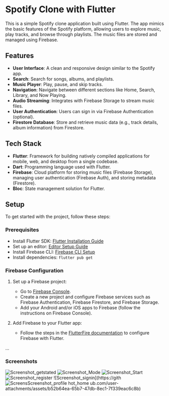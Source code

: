 # Spotify Clone with Flutter

This is a simple Spotify clone application built using Flutter. The app mimics the basic features of the Spotify platform, allowing users to explore music, play tracks, and browse through playlists. The music files are stored and managed using Firebase.

## Features

- **User Interface**: A clean and responsive design similar to the Spotify app.
- **Search**: Search for songs, albums, and playlists.
- **Music Player**: Play, pause, and skip tracks.
- **Navigation**: Navigate between different sections like Home, Search, Library, and Now Playing.
- **Audio Streaming**: Integrates with Firebase Storage to stream music files.
- **User Authentication**: Users can sign in via Firebase Authentication (optional).
- **Firestore Database**: Store and retrieve music data (e.g., track details, album information) from Firestore.

## Tech Stack

- **Flutter**: Framework for building natively compiled applications for mobile, web, and desktop from a single codebase.
- **Dart**: Programming language used with Flutter.
- **Firebase**: Cloud platform for storing music files (Firebase Storage), managing user authentication (Firebase Auth), and storing metadata (Firestore).
- **Bloc**: State management solution for Flutter.

## Setup

To get started with the project, follow these steps:

### Prerequisites

- Install Flutter SDK: [Flutter Installation Guide](https://flutter.dev/docs/get-started/install)
- Set up an editor: [Editor Setup Guide](https://flutter.dev/docs/get-started/editor)
- Install Firebase CLI: [Firebase CLI Setup](https://firebase.google.com/docs/cli)
- Install dependencies: `flutter pub get`

### Firebase Configuration

1. Set up a Firebase project:
   - Go to [Firebase Console](https://console.firebase.google.com/).
   - Create a new project and configure Firebase services such as Firebase Authentication, Firebase Firestore, and Firebase Storage.
   - Add your Android and/or iOS apps to Firebase (follow the instructions on Firebase Console).

2. Add Firebase to your Flutter app:
   - Follow the steps in the [FlutterFire documentation](https://firebase.flutter.dev/docs/overview) to configure Firebase with Flutter.

...
### Screenshots


![Screenshot_getstated](https://github.com/user-attachments/assets/3fdfb206-5277-4acf-8128-bb59bce54472)
![Screenshot_Mode](https://github.com/user-attachments/assets/f535b376-780f-447b-b319-e2895a6c7eaf)
![Screenshot_Start](https://github.com/user-attachments/assets/531425b2-118c-4bcc-9d69-a715389a2a77)
![Screenshot_register](https://github.com/user-attachments/assets/735d512a-1515-4999-bc64-ded36fc5ae34)
![Screenshot_signin](https://gith![Screens![Screenshot_profile](https://github.com/user-attachments/assets/487545e5-0f07-4994-81c7-ca06cb4f5f9b)
hot_home](https://github.com/user-attachments/assets/16420097-bf12-49f5-a02d-6f7db16c7bf8)
ub.com/user-attachments/assets/b52b64ea-65b7-47db-8ec1-7f339eac6c8b)
